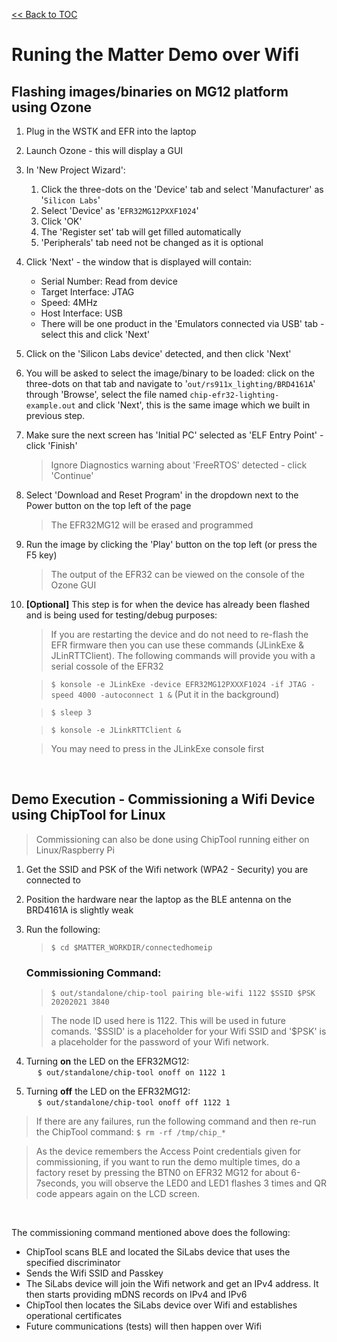 [<< Back to TOC](../README.md)

# Runing the Matter Demo over Wifi

## Flashing images/binaries on MG12 platform using Ozone

1. Plug in the WSTK and EFR into the laptop

2. Launch Ozone - this will display a GUI

3. In 'New Project Wizard':

    1. Click the three-dots on the 'Device' tab and select 'Manufacturer' as
       '`Silicon Labs`'
    2. Select 'Device' as '`EFR32MG12PXXF1024`'
    3. Click 'OK'
    4. The 'Register set' tab will get filled automatically
    5. 'Peripherals' tab need not be changed as it is optional

4. Click 'Next' - the window that is displayed will contain:

    - Serial Number: Read from device
    - Target Interface: JTAG
    - Speed: 4MHz
    - Host Interface: USB
    - There will be one product in the 'Emulators connected via USB' tab -
      select this and click 'Next'

5. Click on the 'Silicon Labs device' detected, and then click 'Next'

6. You will be asked to select the image/binary to be loaded: click on the
   three-dots on that tab and navigate to '`out/rs911x_lighting/BRD4161A`'
   through 'Browse', select the file named `chip-efr32-lighting-example.out` and
   click 'Next', this is the same image which we built in previous step.

7. Make sure the next screen has 'Initial PC' selected as 'ELF Entry Point' -
   click 'Finish'

    > Ignore Diagnostics warning about 'FreeRTOS' detected - click 'Continue'

8. Select 'Download and Reset Program' in the dropdown next to the Power button
   on the top left of the page

    > The EFR32MG12 will be erased and programmed

9. Run the image by clicking the 'Play' button on the top left (or press the F5
   key)

    > The output of the EFR32 can be viewed on the console of the Ozone GUI

10. **[Optional]** This step is for when the device has already been flashed and
    is being used for testing/debug purposes:

    > If you are restarting the device and do not need to re-flash the EFR
    > firmware then you can use these commands (JLinkExe & JLinRTTClient). The
    > following commands will provide you with a serial cossole of the EFR32
    > <br>

    > `$ konsole -e JLinkExe -device EFR32MG12PXXXF1024 -if JTAG -speed 4000 -autoconnect 1 &`
    > (Put it in the background)

    > `$ sleep 3`

    > `$ konsole -e JLinkRTTClient &`

    > You may need to press <ENTER> in the JLinkExe console first

<br>

## Demo Execution - Commissioning a Wifi Device using ChipTool for Linux

> Commissioning can also be done using ChipTool running either on
> Linux/Raspberry Pi

1. Get the SSID and PSK of the Wifi network (WPA2 - Security) you are connected
   to
2. Position the hardware near the laptop as the BLE antenna on the BRD4161A is
   slightly weak
3. Run the following:

    > `$ cd $MATTER_WORKDIR/connectedhomeip`

    ### Commissioning Command:

    > `$ out/standalone/chip-tool pairing ble-wifi 1122 $SSID $PSK 20202021 3840`

    > The node ID used here is 1122. This will be used in future comands.
    > '\$SSID' is a placeholder for your Wifi SSID and '\$PSK' is a placeholder
    > for the password of your Wifi network.

4. Turning **on** the LED on the EFR32MG12: <br> &emsp;
   `$ out/standalone/chip-tool onoff on 1122 1`
5. Turning **off** the LED on the EFR32MG12: <br> &emsp;
   `$ out/standalone/chip-tool onoff off 1122 1`

> If there are any failures, run the following command and then re-run the
> ChipTool command: `$ rm -rf /tmp/chip_*`

> As the device remembers the Access Point credentials given for commissioning,
> if you want to run the demo multiple times, do a factory reset by pressing the
> BTN0 on EFR32 MG12 for about 6-7seconds, you will observe the LED0 and LED1
> flashes 3 times and QR code appears again on the LCD screen.

<br>

The commissioning command mentioned above does the following:

-   ChipTool scans BLE and located the SiLabs device that uses the specified
    discriminator
-   Sends the Wifi SSID and Passkey
-   The SiLabs device will join the Wifi network and get an IPv4 address. It
    then starts providing mDNS records on IPv4 and IPv6
-   ChipTool then locates the SiLabs device over Wifi and establishes
    operational certificates
-   Future communications (tests) will then happen over Wifi
